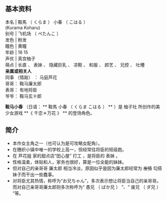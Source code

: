 **基本资料**  
---  
本名  |  鞍馬  （  くらま  ）  小春  （  こはる  ）    
(Kurama Koharu)  
别号  |  飞机场  （  ぺたんこ  ）   
发色  |  粉发   
瞳色  |  黄瞳   
年龄  |  18  15   
声优  |  真宫柚子   
萌点  |  长直  、  表妹  、  隐藏巨乳  、  凉鞋  、  和服  、  颜艺  、  兄控  、  吐槽   
**亲属或相关人**  
同事  （情敌）  ：  马庭芦花  
哥哥：  鞍马廉太郎  
表哥：  有地将臣  
爷爷：  鞍马玄十郎  
  
**鞍马小春** （日语： ** 鞍馬 小春  （  くらま こはる  ）  ** ）是  柚子社  所创作的美少女游戏 **《 千恋＊万花  》 **
的登场角色。

##  简介

  * 本作女主角之一（也可认为是可攻略女配角）。 
  * 在穗织小镇中唯一的学校上高一，但经常往将臣的班级跑。 
  * 在  芦花姐  家的甜点店“田心屋”  打工  ，是将臣的  表妹  。 
  * 性格温柔，体贴和人，家务也很好，算是一位全能的妹妹。 
  * 但对自己的亲哥哥  廉太郎  相当冷淡，原因似乎是因为廉太郎经常为 ~~发情~~ 勾搭妹子而干出一些蠢事。 
  * 对将臣尤其热情，称呼为“お兄ちゃん”，多次表示想让将臣当自己的亲哥哥。而对自己亲哥哥廉太郎则多次称呼为“  愚兄  （  ばか兄  ）  ”、“  废兄  （  ダ兄  ）  ”等。 